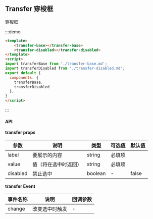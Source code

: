 ## Transfer 穿梭框

穿梭框

:::demo

```html
<template>
    <transfer-base></transfer-base>
    <transfer-disabled></transfer-disabled>
</template>
<script>
import transferBase from './transfer-base.md';
import transferDisabled from './transfer-disabled.md';
export default {
  components: {
    transferBase,
    transferDisabled
  },
}
</script>
```
:::

#### API

**transfer props**

| 参数      | 说明          | 类型      | 可选值                           | 默认值  |
|---------- |-------------- |---------- |--------------------------------  |-------- |
| label | 要展示的内容 | string | 必填项 |  |
| value | 值（将在选中时返回） | string | 必填项 |  |
| disabled | 禁止选中 | boolean | - | false |

**transfer Event**

| 事件名称 | 说明 | 回调参数 |
|---------- |-------- |---------- |
| change | 改变选中时触发 | - |

